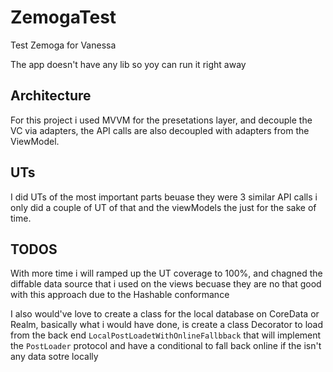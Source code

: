 # ZemogaTest
Test Zemoga for Vanessa

The app doesn't have any lib so yoy can run it right away

## Architecture
For this project i used MVVM for the presetations layer, and decouple the VC via adapters, the API calls are also decoupled with adapters from the ViewModel.

## UTs
I did UTs of the most important parts beuase they were 3 similar API calls i only did a couple of UT of that and the viewModels the just for the sake of time.

## TODOS
With more time i will ramped up the UT coverage to 100%, and chagned the diffable data source that i used on the views becuase they are no that good with this approach due to the Hashable conformance

I also would've love to create a class for the local database on CoreData or Realm, basically what i would have done, is create a class Decorator to load from the back end `LocalPostLoadetWithOnlineFallbback` that will implement the `PostLoader` protocol and have a conditional to fall back online if the isn't any data sotre locally

